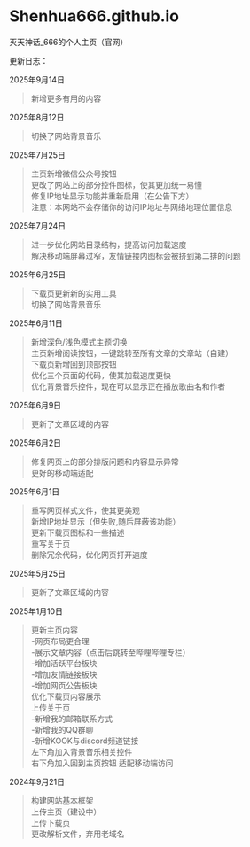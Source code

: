 # Shenhua666.github.io
灭天神话_666的个人主页（官网）

更新日志： 

2025年9月14日  
>新增更多有用的内容

2025年8月12日  
>切换了网站背景音乐

2025年7月25日  
>主页新增微信公众号按钮  
>更改了网站上的部分控件图标，使其更加统一易懂  
>修复IP地址显示功能并重新启用（在公告下方）  
>注意：本网站不会存储你的访问IP地址与网络地理位置信息

2025年7月24日  
>进一步优化网站目录结构，提高访问加载速度  
>解决移动端屏幕过窄，友情链接内图标会被挤到第二排的问题  

2025年6月25日  
>下载页更新新的实用工具  
>切换了网站背景音乐  

2025年6月11日  
>新增深色/浅色模式主题切换  
>主页新增阅读按钮，一键跳转至所有文章的文章站（自建）  
>下载页新增回到顶部按钮  
>优化三个页面的代码，使其加载速度更快  
>优化背景音乐控件，现在可以显示正在播放歌曲名和作者  

2025年6月9日  
>更新了文章区域的内容  

2025年6月2日  
>修复网页上的部分排版问题和内容显示异常  
>更好的移动端适配

2025年6月1日  
>重写网页样式文件，使其更美观  
>新增IP地址显示（但失败,随后屏蔽该功能）  
>更新下载页图标和一些描述  
>重写关于页  
>删除冗余代码，优化网页打开速度

2025年5月25日  
>更新了文章区域的内容  

2025年1月10日
>更新主页内容  
-网页布局更合理  
-展示文章内容（点击后跳转至哔哩哔哩专栏）  
-增加活跃平台板块  
-增加友情链接板块  
-增加网页公告板块  
>优化下载页内容展示  
>上传关于页  
-新增我的邮箱联系方式  
-新增我的QQ群聊  
-新增KOOK与discord频道链接  
>左下角加入背景音乐相关控件  
>右下角加入回到主页按钮
>适配移动端访问   

2024年9月21日  
>构建网站基本框架  
>上传主页（建设中）  
>上传下载页  
>更改解析文件，弃用老域名  
